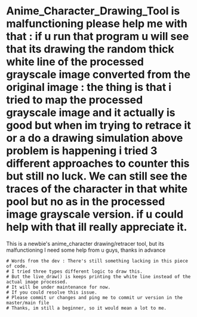 # Anime_Character_Drawing_Tool is malfunctioning please help me with that : if u run that program u will see that its drawing the random thick white line of the processed grayscale image converted from the original image : the thing is that i tried to map the processed grayscale image and it actually is good but when im trying to retrace it or a do a drawing simulation above problem is happening i tried 3 different approaches to counter this but still no luck. We can still see the traces of the character in that white pool but no as in the processed image grayscale version. if u could help with that ill really appreciate it.

This is a newbie's anime_character drawing/retracer tool, but its malfunctioning I need some help from u guys, thanks in advance

    # Words from the dev : There's still something lacking in this piece of code.
    # I tried three types different logic to draw this.
    # But the live_draw() is keeps printing the white line instead of the actual image processed.
    # It will be under maintenance for now.
    # If you could resolve this issue.
    # Please commit ur changes and ping me to commit ur version in the master/main file
    # Thanks, im still a beginner, so it would mean a lot to me.
